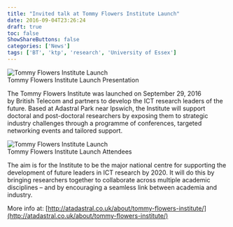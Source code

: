 ```yaml
---
title: "Invited talk at Tommy Flowers Institute Launch"
date: 2016-09-04T23:26:24
draft: true
toc: false
ShowShareButtons: false
categories: ['News']
tags: ['BT', 'ktp', 'research', 'University of Essex']
---
```


<div class="img-wrap-left">
<img src="/images/TFI_inauguration.jpg" alt="Tommy Flowers Institute Launch" />
<figcaption>Tommy Flowers Institute Launch Presentation</figcaption>
</div>

The Tommy Flowers Institute was launched on September 29, 2016 by British Telecom and partners to develop the ICT research leaders of the future. Based at Adastral Park near Ipswich, the Institute will support doctoral and post-doctoral researchers by exposing them to strategic industry challenges through a programme of conferences, targeted networking events and tailored support.

<div class="img-wrap-right">
<img src="/images/TFI_group.jpg" alt="Tommy Flowers Institute Launch" />
<figcaption>Tommy Flowers Institute Launch Attendees</figcaption>
</div>

The aim is for the Institute to be the major national centre for supporting the development of future leaders in ICT research by 2020. It will do this by bringing researchers together to collaborate across multiple academic disciplines – and by encouraging a seamless link between academia and industry.

More info at: [http://atadastral.co.uk/about/tommy-flowers-institute/](http://atadastral.co.uk/about/tommy-flowers-institute/)
